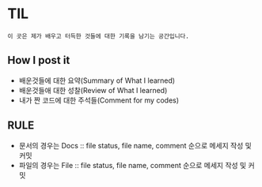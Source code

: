 # TIL

```
이 곳은 제가 배우고 터득한 것들에 대한 기록을 남기는 공간입니다.
```

## How I post it

- 배운것들에 대한 요약(Summary of What I learned)
- 배운것들애 대한 성찰(Review of What I learned)
- 내가 짠 코드에 대한 주석들(Comment for my codes)

## RULE

- 문서의 경우는 Docs :: file status, file name, comment 순으로 메세지 작성 및 커밋
- 파일의 경우는 File :: file status, file name, comment 순으로 메세지 작성 및 커밋
